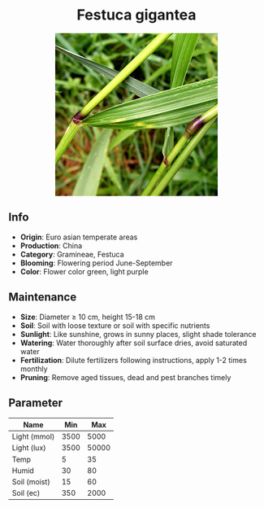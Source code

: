 <h1 align='center'>Festuca gigantea</h1>
<p align="center">
    <img 
        align='center'
        width='320'
        src="../images/festuca gigantea.png" 
        alt='Festuca gigantea' />
</p>

## Info

 - **Origin**: Euro asian temperate areas
 - **Production**: China
 - **Category**: Gramineae, Festuca
 - **Blooming**: Flowering period June-September
 - **Color**: Flower color green, light purple

## Maintenance

 - **Size**: Diameter ≥ 10 cm, height 15-18 cm
 - **Soil**: Soil with loose texture or soil with specific nutrients
 - **Sunlight**: Like sunshine, grows in sunny places, slight shade tolerance
 - **Watering**: Water thoroughly after soil surface dries, avoid saturated water
 - **Fertilization**: Dilute fertilizers following instructions, apply 1-2 times monthly
 - **Pruning**: Remove aged tissues, dead and pest branches timely

## Parameter

| Name         | Min  | Max   |
|--------------|------|-------|
| Light (mmol) | 3500 | 5000  |
| Light (lux)  | 3500 | 50000 |
| Temp         | 5    | 35    |
| Humid        | 30   | 80    |
| Soil (moist) | 15   | 60    |
| Soil (ec)    | 350  | 2000  |